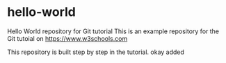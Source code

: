 # hello-world

Hello World repository for Git tutorial
This is an example repository for the Git tutoial on https://www.w3schools.com

This repository is built step by step in the tutorial.
okay added
